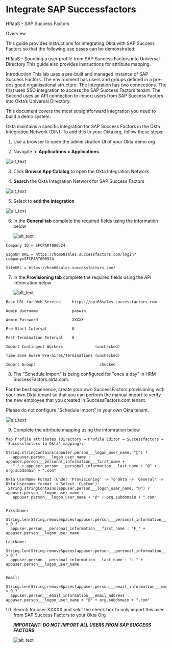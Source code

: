 # Integrate SAP Successfactors

HRaaS - SAP Success Factors

Overview

This guide provides instructions for integrating Okta with SAP Success Factors so that the following use cases can be demonstrated:

HRaaS - Sourcing a user profile from SAP Success Factors into Universal Directory
This guide also provides instructions for attribute mapping.

Introduction
This lab uses a pre-built and managed instance of SAP Success Factors. The environment has users and groups defined in a pre-designed organisational structure. The integration has two connections. The first uses SSO integration to access the SAP Success Factors tenant. The Second uses an API connection to import users from SAP Success Factors into Okta’s Universal Directory.

This document covers the most straightforward integration you need to build a demo system.

Okta maintains a specific integration for SAP Success Factors in the
Okta Integration Network (OIN). To add this to your Okta org, follow
these steps:

1.  Use a browser to open the administration UI of your Okta demo org

2.  Navigate to **Applications \> Applications**.

![alt_text](https://raw.githubusercontent.com/MarcoBlaesing/LabGuide/main/images/009/image01.png "image_tooltip")

3.  Click **Browse App Catalog** to open the Okta Integration Network

4. **Search** the Okta Integration Network for SAP Success Factors
   
![alt_text](https://raw.githubusercontent.com/MarcoBlaesing/LabGuide/main/images/010/image00.png "image_tooltip")

5. Select to **add the integration**

![alt_text](https://raw.githubusercontent.com/MarcoBlaesing/LabGuide/main/images/010/image05.png "image_tooltip")

6. In the **General tab** complete the required fields using the information below

   ![alt_text](https://raw.githubusercontent.com/MarcoBlaesing/LabGuide/main/images/010/image06.png "image_tooltip")

```
Company ID = SFCPART000524

SignOn URL = https://hcm68sales.successfactors.com/login?company=SFCPART000524

SiteURL = https://hcm68sales.successfactors.com/ 

```

7. In the **Provisioning tab** complete the required fields using the API infomration below

   ![alt_text](https://raw.githubusercontent.com/MarcoBlaesing/LabGuide/main/images/010/image02.png "image_tooltip")


```
Base URL for Web Service     https://api68sales.successfactors.com

Admin Username               paswin

Admin Password               XXXXX

Pre-Start Interval           0

Post-Termination Interval    0

Import Contingent Workers              (unchecked)  

Time Zone Aware Pre-hires/Terminations (unchecked) 

Import Groups                            checked 

```


8. The "Schedule Import" is being configured for "once a day" in HRM-SuccessFactors.okta.com.

For the best experience, create your own SuccessFactors provisioning with your own Okta tenant so that you can perform the manual import to verify the new employee that you created in SuccessFactors.com tenant. 

Please do not configure "Schedule Import" in your own Okta tenant.

   ![alt_text](https://raw.githubusercontent.com/MarcoBlaesing/LabGuide/main/images/010/image03.png "image_tooltip")

9. Complete the attribute mapping using the infomration below

```
Map Profile attributes (Directory → Profile Editor → Successfactors → 'Successfactors to Okta' mapping):

String.stringContains(appuser.person___logon_user_name, "@") ?
   appuser.person___logon_user_name : appuser.person___personal_information___first_name +
   "." + appuser.person___personal_information___last_name + "@" + org.subdomain + ".com"

Okta UserName Format (Under 'Provisioning' -> To Okta -> 'General' -> Okta Username format -> Select 'Custom'):
 String.stringContains(appuser.person___logon_user_name, "@") ? appuser.person___logon_user_name :
   appuser.person___logon_user_name + "@" + org.subdomain + ".com"


FirstName:
 String.len(String.removeSpaces(appuser.person___personal_information___first_name)) > 0 ?
  appuser.person___personal_information___first_name : "F_" + appuser.person___logon_user_name

LastName:
 String.len(String.removeSpaces(appuser.person___personal_information___last_name)) > 0 ? 
  appuser.person___personal_information___last_name : "L_" + appuser.person___logon_user_name


Email:
 String.len(String.removeSpaces(appuser.person___email_information___email_address)) > 0 ?    
  appuser.person___email_information___email_address : appuser.person___logon_user_name + "@" + org.subdomain + ".com"

```

10. Search for user XXXXX and selct the check box to only import this user from SAP Success Factors to your Okta Org
    
    ***IMPORTANT: DO NOT IMPORT ALL USERS FROM SAP SUCCESS FACTORS***

       ![alt_text](https://raw.githubusercontent.com/MarcoBlaesing/LabGuide/main/images/010/image07.png "image_tooltip")
